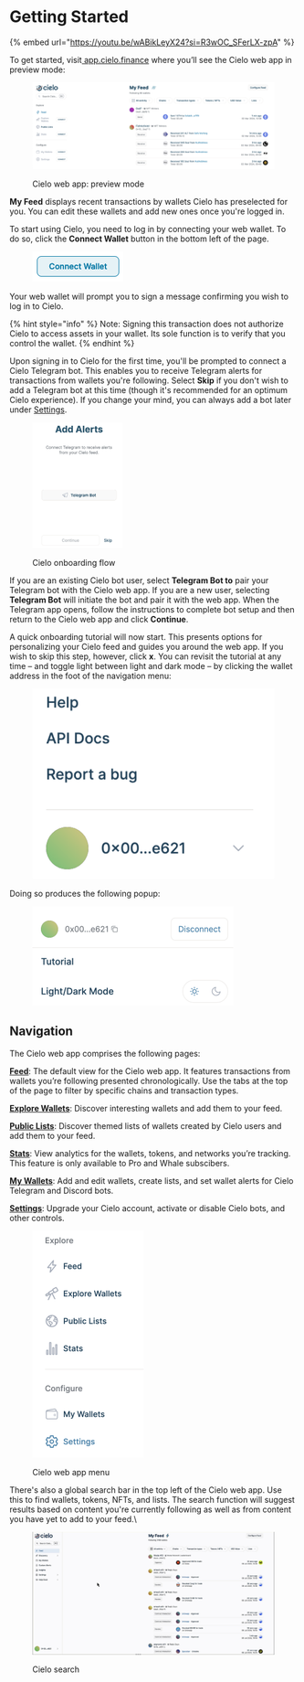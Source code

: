 # Getting Started

{% embed url="https://youtu.be/wABikLeyX24?si=R3wOC_SFerLX-zpA" %}

To get started, visit[ app.cielo.finance](https://app.cielo.finance/) where you’ll see the Cielo web app in preview mode:



<figure><img src=".gitbook/assets/Screenshot 2024-03-02 at 13.01.00.png" alt=""><figcaption><p>Cielo web app: preview mode</p></figcaption></figure>



**My Feed** displays recent transactions by wallets Cielo has preselected for you. You can edit these wallets and add new ones once you're logged in.

To start using Cielo, you need to log in by connecting your web wallet. To do so, click the **Connect Wallet** button in the bottom left of the page.

<figure><img src=".gitbook/assets/Screenshot 2024-03-02 at 13.09.07.png" alt=""><figcaption></figcaption></figure>

Your web wallet will prompt you to sign a message confirming you wish to log in to Cielo.

{% hint style="info" %}
Note: Signing this transaction does not authorize Cielo to access assets in your wallet. Its sole function is to verify that you control the wallet.
{% endhint %}

Upon signing in to Cielo for the first time, you'll be prompted to connect a Cielo Telegram bot. This enables you to receive Telegram alerts for transactions from wallets you're following. Select **Skip** if you don't wish to add a Telegram bot at this time (though it's recommended for an optimum Cielo experience). If you change your mind, you can always add a bot later under [Settings](https://app.cielo.finance/settings).

<figure><img src=".gitbook/assets/Screenshot 2024-03-02 at 13.13.56.png" alt="" width="158"><figcaption><p>Cielo onboarding flow</p></figcaption></figure>

If you are an existing Cielo bot user, select **Telegram Bot to** pair your Telegram bot with the Cielo web app. If you are a new user, selecting **Telegram Bot** will initiate the bot and pair it with the web app. When the Telegram app opens, follow the instructions to complete bot setup and then return to the Cielo web app and click **Continue**.

A quick onboarding tutorial will now start. This presents options for personalizing your Cielo feed and guides you around the web app. If you wish to skip this step, however, click **x**. You can revisit the tutorial at any time – and toggle light between light and dark mode – by clicking the wallet address in the foot of the navigation menu:

<figure><img src=".gitbook/assets/Screenshot 2024-03-03 at 12.55.06.png" alt=""><figcaption></figcaption></figure>

Doing so produces the following popup:

<figure><img src=".gitbook/assets/Screenshot 2024-03-03 at 12.55.57.png" alt="" width="352"><figcaption></figcaption></figure>

## Navigation

The Cielo web app comprises the following pages:

[**Feed**](https://app.cielo.finance/feed): The default view for the Cielo web app. It features transactions from wallets you’re following presented chronologically. Use the tabs at the top of the page to filter by specific chains and transaction types.

[**Explore Wallets**](https://app.cielo.finance/explore-wallets): Discover interesting wallets and add them to your feed.

[**Public Lists**](https://app.cielo.finance/public-lists): Discover themed lists of wallets created by Cielo users and add them to your feed.

[**Stats**](https://app.cielo.finance/stats): View analytics for the wallets, tokens, and networks you’re tracking. This feature is only available to Pro and Whale subscibers.

[**My Wallets**](https://app.cielo.finance/my-wallets): Add and edit wallets, create lists, and set wallet alerts for Cielo Telegram and Discord bots.

[**Settings**](https://app.cielo.finance/settings): Upgrade your Cielo account, activate or disable Cielo bots, and other controls.



<figure><img src=".gitbook/assets/Screenshot 2024-03-02 at 15.08.27.png" alt="" width="195"><figcaption><p>Cielo web app menu</p></figcaption></figure>



There's also a global search bar in the top left of the Cielo web app. Use this to find wallets, tokens, NFTs, and lists. The search function will suggest results based on content you're currently following as well as from content you have yet to add to your feed.\


<figure><img src=".gitbook/assets/search (1).gif" alt=""><figcaption><p>Cielo search</p></figcaption></figure>
